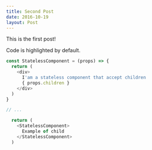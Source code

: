 ```yaml
---
title: Second Post
date: 2016-10-19
layout: Post
---
```


This is the first post!

Code is highlighted by default.

```js
const StatelessComponent = (props) => {
  return (
    <div>
      I'am a stateless component that accept children
      { props.children }
    </div>
  )
}

// ...

  return (
    <StatelessComponent>
      Example of child
    </StatelessComponent>
  )
```

